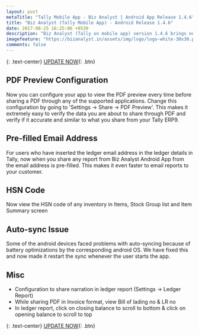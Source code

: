 ```yaml
---
layout: post
metaTitle: "Tally Mobile App - Biz Analyst | Android App Release 1.4.6"
title: "Biz Analyst (Tally Mobile App) - Android Release 1.4.6"
date: 2017-08-25 16:25:06 +0530
description: "Biz Analyst (Tally on mobile app) version 1.4.6 brings new features to support GST and also to make sharing easy"
imagefeature: "https://bizanalyst.in/assets/img/logo/logo-white-30x30.png"
comments: false
---
```



{: .text-center}
[UPDATE NOW](https://play.google.com/store/apps/details?id=in.bizanalyst){: .btn}



## PDF Preview Configuration
Now you can configure your app to view the PDF preview every time before sharing a PDF through any of the supported applications. Change this configuration by going to 'Settings -> Share -> PDF Preview'. This makes it extremely easy to verify the data you are about to share through PDF and verify if it accurate and similar to what you share from your Tally ERP9.


## Pre-filled Email Address
For users who have inserted the ledger email address in the ledger details in Tally, now when you share any report from Biz Analyst Android App from the email address is pre-filled. This makes it even faster to email reports to your customer.


## HSN Code
Now view the HSN code of any inventory in Items, Stock Group list and Item Summary screen


## Auto-sync Issue
Some of the android devices faced problems with auto-syncing because of battery optimizations by the corresponding android OS. We have fixed this and now made it restart the sync whenever the user starts the app.


## Misc
+ Configuration to share narration in ledger report (Settings -> Ledger Report)
+ While sharing PDF in Invoice format, view Bill of lading no & LR no
+ In ledger report, click on closing balance to scroll to bottom & click on opening balance to scroll to top


{: .text-center}
[UPDATE NOW](https://play.google.com/store/apps/details?id=in.bizanalyst){: .btn}

